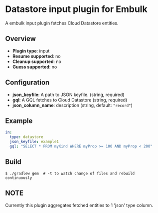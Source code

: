 # Datastore input plugin for Embulk

A embulk input plugin fetches Cloud Datastore entities.

## Overview

* **Plugin type**: input
* **Resume supported**: no
* **Cleanup supported**: no
* **Guess supported**: no

## Configuration

- **json_keyfile**: A path to JSON keyfile. (string, required)
- **gql**: A GQL fetches to Cloud Datastore (string, required)
- **json_column_name**: description (string, default: `"record"`)

## Example

```yaml
in:
  type: datastore
  json_keyfile: example1
  gql: "SELECT * FROM myKind WHERE myProp >= 100 AND myProp < 200"
```


## Build

```
$ ./gradlew gem  # -t to watch change of files and rebuild continuously
```

## NOTE

Currently this plugin aggregates fetched entities to 1 'json' type column.

